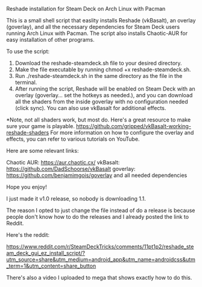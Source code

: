 Reshade installation for Steam Deck on Arch Linux with Pacman

This is a small shell script that easlity installs Reshade (vkBasalt), an overlay (goverlay), and all the necessary dependencies for Steam Deck users running Arch Linux with Pacman. The script also installs Chaotic-AUR for easy installation of other programs.

To use the script:

1. Download the reshade-steamdeck.sh file to your desired directory.
2. Make the file executable by running chmod +x reshade-steamdeck.sh.
3. Run ./reshade-steamdeck.sh in the same directory as the file in the terminal.
4. After running the script, Reshade will be enabled on Steam Deck with an overlay (goverlay... set the hotkeys as needed.), and you can download all the shaders from the inside goverlay with no configuration needed (click sync). You can also use vkBasalt for additional effects.

*Note, not all shaders work, but most do. Here's a great resource to make sure your game is playable.
https://github.com/gripped/vkBasalt-working-reshade-shaders
For more information on how to configure the overlay and effects, you can refer to various tutorials on YouTube.

Here are some relevant links:

Chaotic AUR: https://aur.chaotic.cx/
vkBasalt: https://github.com/DadSchoorse/vkBasalt
goverlay: https://github.com/benjamimgois/goverlay and all needed dependencies

Hope you enjoy!

I just made it v1.0 release, so nobody is downloading 1.1.

The reason I opted to just change the file instead of do a release is because people don't know how to do the releases and I already posted the link to Reddit.

Here's the reddit:

https://www.reddit.com/r/SteamDeckTricks/comments/11pt1p2/reshade_steam_deck_gui_ez_install_script/?utm_source=share&utm_medium=android_app&utm_name=androidcss&utm_term=1&utm_content=share_button

There's also a video I uploaded to mega that shows exactly how to do this.
